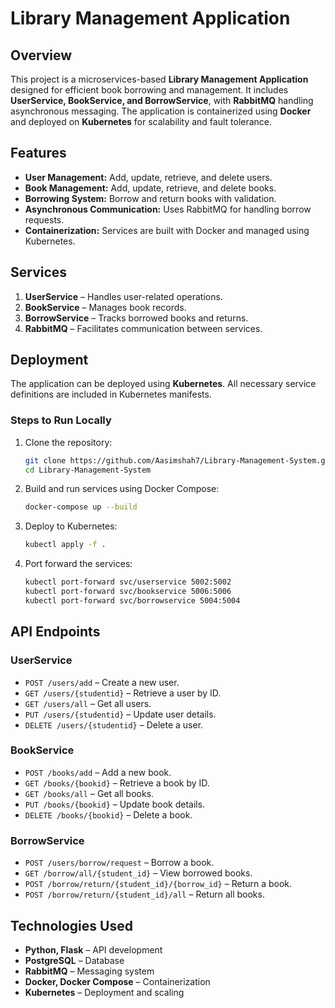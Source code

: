 # Library Management Application

## Overview
This project is a microservices-based **Library Management Application** designed for efficient book borrowing and management. It includes **UserService, BookService, and BorrowService**, with **RabbitMQ** handling asynchronous messaging. The application is containerized using **Docker** and deployed on **Kubernetes** for scalability and fault tolerance.

## Features
- **User Management:** Add, update, retrieve, and delete users.
- **Book Management:** Add, update, retrieve, and delete books.
- **Borrowing System:** Borrow and return books with validation.
- **Asynchronous Communication:** Uses RabbitMQ for handling borrow requests.
- **Containerization:** Services are built with Docker and managed using Kubernetes.

## Services
1. **UserService** – Handles user-related operations.
2. **BookService** – Manages book records.
3. **BorrowService** – Tracks borrowed books and returns.
4. **RabbitMQ** – Facilitates communication between services.

## Deployment
The application can be deployed using **Kubernetes**. All necessary service definitions are included in Kubernetes manifests.

### **Steps to Run Locally**
1. Clone the repository:
   ```sh
   git clone https://github.com/Aasimshah7/Library-Management-System.git
   cd Library-Management-System
   ```
2. Build and run services using Docker Compose:
   ```sh
   docker-compose up --build
   ```
3. Deploy to Kubernetes:
   ```sh
   kubectl apply -f .
   ```
4. Port forward the services:
   ```sh
   kubectl port-forward svc/userservice 5002:5002
   kubectl port-forward svc/bookservice 5006:5006
   kubectl port-forward svc/borrowservice 5004:5004
   ```

## API Endpoints
### **UserService**
- `POST /users/add` – Create a new user.
- `GET /users/{studentid}` – Retrieve a user by ID.
- `GET /users/all` – Get all users.
- `PUT /users/{studentid}` – Update user details.
- `DELETE /users/{studentid}` – Delete a user.

### **BookService**
- `POST /books/add` – Add a new book.
- `GET /books/{bookid}` – Retrieve a book by ID.
- `GET /books/all` – Get all books.
- `PUT /books/{bookid}` – Update book details.
- `DELETE /books/{bookid}` – Delete a book.

### **BorrowService**
- `POST /users/borrow/request` – Borrow a book.
- `GET /borrow/all/{student_id}` – View borrowed books.
- `POST /borrow/return/{student_id}/{borrow_id}` – Return a book.
- `POST /borrow/return/{student_id}/all` – Return all books.

## Technologies Used
- **Python, Flask** – API development
- **PostgreSQL** – Database
- **RabbitMQ** – Messaging system
- **Docker, Docker Compose** – Containerization
- **Kubernetes** – Deployment and scaling

